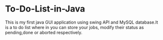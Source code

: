 # To-Do-List-in-Java
This is my first java GUI application using swing API and MySQL database.It is a to do list where in you can store your jobs, modify their status as pending,done or aborted respectively.
